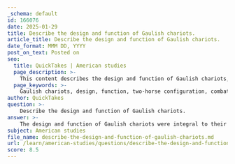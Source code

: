 ```yaml
---
_schema: default
id: 166076
date: 2025-01-29
title: Describe the design and function of Gaulish chariots.
article_title: Describe the design and function of Gaulish chariots.
date_format: MMM DD, YYYY
post_on_text: Posted on
seo:
  title: QuickTakes | American studies
  page_description: >-
    This content describes the design and function of Gaulish chariots, highlighting their significance in warfare tactics, mobility on the battlefield, and the social dynamics associated with chariotry.
  page_keywords: >-
    Gaulish chariots, design, function, two-horse configuration, combat platform, mobility, psychological warfare, social structure, tactical advantages, warfare tactics
author: QuickTakes
question: >-
    Describe the design and function of Gaulish chariots.
answer: >-
    The design and function of Gaulish chariots were integral to their warfare tactics and mobility on the battlefield. The Gauls primarily utilized two-horse chariots, which were designed to carry both a warrior and a charioteer. This configuration allowed for effective transportation during both journeys and combat situations.\n\n### Design Features\n1. **Two-Horse Configuration**: The chariots were typically pulled by two horses, providing the necessary speed and agility for quick maneuvers.\n2. **Platform for Combat**: The chariot served as a mobile platform from which warriors could launch attacks. This design enabled them to hurl spears at enemies from a distance before engaging in close combat.\n3. **Open Structure**: The chariots were often open, allowing for easy access for the warrior to dismount and engage in hand-to-hand combat once they had closed the distance with their opponents.\n\n### Functionality\n1. **Mobility**: The chariots allowed Gaulish warriors to move swiftly across the battlefield, which was crucial for executing their aggressive and direct warfare tactics. This mobility enabled them to reposition quickly and exploit weaknesses in enemy formations.\n2. **Psychological Warfare**: The presence of chariots on the battlefield could intimidate opponents, as they were associated with speed and the ability to launch surprise attacks.\n3. **Social Structure**: Charioteers were often free men from the poorer classes, indicating a social hierarchy where roles in warfare were assigned based on class. This aspect of chariotry reflects the broader social dynamics within Gaulish society.\n\n### Tactical Advantages\n- **Engagement Strategy**: Warriors would often use the chariot to hurl spears at enemies before dismounting to fight in close quarters, combining ranged and melee combat effectively.\n- **Single Combat**: The aggressive tactics of the Gauls included engaging in single combat, which was both a demonstration of personal valor and a psychological tactic to intimidate the enemy.\n\n### Conclusion\nIn summary, Gaulish chariots were not only a means of transportation but also a vital component of their military strategy. Their design facilitated quick movement and effective combat engagement, while their use reflected the social structure and aggressive tactics characteristic of Gaulish warfare. The adaptability of charioteers to various terrains and their skill in maneuvering further enhanced the effectiveness of these chariots in battle.
subject: American studies
file_name: describe-the-design-and-function-of-gaulish-chariots.md
url: /learn/american-studies/questions/describe-the-design-and-function-of-gaulish-chariots
score: 8.5
---
```


&nbsp;